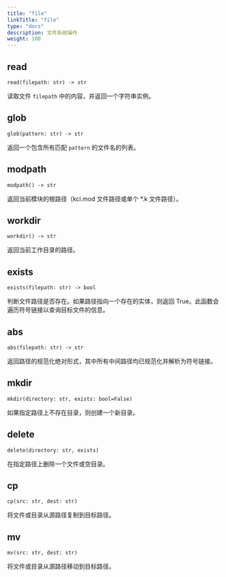 ```yaml
---
title: "file"
linkTitle: "file"
type: "docs"
description: 文件系统操作
weight: 100
---
```


## read

`read(filepath: str) -> str`

读取文件 `filepath` 中的内容，并返回一个字符串实例。

## glob

`glob(pattern: str) -> str`

返回一个包含所有匹配 `pattern` 的文件名的列表。

## modpath

`modpath() -> str`

返回当前模块的根路径（kcl.mod 文件路径或单个 \*.k 文件路径）。

## workdir

`workdir() -> str`

返回当前工作目录的路径。

## exists

`exists(filepath: str) -> bool`

判断文件路径是否存在。如果路径指向一个存在的实体，则返回 True。此函数会遍历符号链接以查询目标文件的信息。

## abs

`abs(filepath: str) -> str`

返回路径的规范化绝对形式，其中所有中间路径均已规范化并解析为符号链接。

## mkdir

`mkdir(directory: str, exists: bool=False)`

如果指定路径上不存在目录，则创建一个新目录。

## delete

`delete(directory: str, exists)`

在指定路径上删除一个文件或空目录。

## cp

`cp(src: str, dest: str)`

将文件或目录从源路径复制到目标路径。

## mv

`mv(src: str, dest: str)`

将文件或目录从源路径移动到目标路径。
